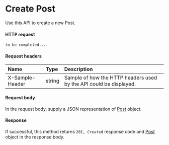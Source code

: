 # Create Post

Use this API to create a new Post.
#### HTTP request
```http
to be completed....
```
#### Request headers
| Name       | Type | Description|
|:---------------|:--------|:----------|
| X-Sample-Header  | string  | Sample of how the HTTP headers used by the API could be displayed.|

#### Request body
In the request body, supply a JSON representation of [Post]('../api/post.md') object.


#### Response
If successful, this method returns `201, Created` response code and [Post](../resources/post.md) object in the response body.
